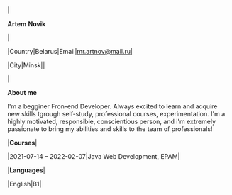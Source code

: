 |<p>**Artem**  **Novik**</p><p>|

|Country|Belarus|Email|mr.artnov@mail.ru|

|City|Minsk||

|<p>**About me**</p><p>I'm a begginer Fron-end Developer. Always excited to learn and acquire new skills tgrough self-study, professional courses, experimentation. I'm  a highly motivated, responsible, conscientious person, and i'm extremely passionate to bring my abilities and skills to the team of professionals!</p>
|**Courses**|

|2021-07-14 – 2022-02-07|Java Web Development, EPAM|



|**Languages**|

|English|B1|
